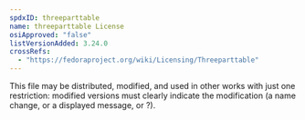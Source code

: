 ```yaml
---
spdxID: threeparttable
name: threeparttable License
osiApproved: "false"
listVersionAdded: 3.24.0
crossRefs: 
  - "https://fedoraproject.org/wiki/Licensing/Threeparttable"
---
```


This file may be distributed, modified, and used in other works with just one restriction: modified versions must clearly indicate the modification (a name change, or a displayed message, or ?).
